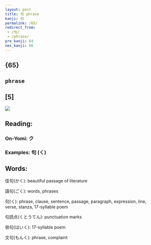```yaml
---
layout: post
title: 句 phrase
kanji: 句
permalink: /65/
redirect_from:
 - /句/
 - /phrase/
pre_kanji: 64
nex_kanji: 66
---
```


## {65}

## `phrase`

## [5]

<div class="stroke"><img src="E58FA5.png" /></div>

## Reading:

### On-Yomi: ク

### Examples: 句 (く)

## Words:

佳句(かく): beautiful passage of literature

語句(ごく): words, phrases

句(く): phrase, clause, sentence, passage, paragraph, expression, line, verse, stanza, 17-syllable poem

句読点(くとうてん): punctuation marks

俳句(はいく): 17-syllable poem

文句(もんく): phrase, complaint

